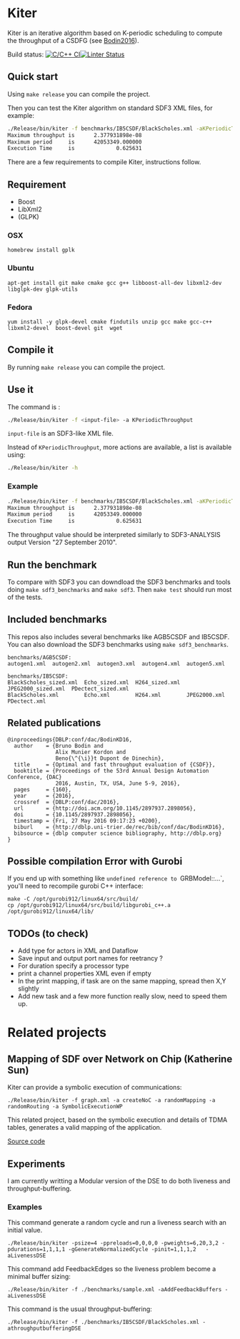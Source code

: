 # Kiter

Kiter is an iterative algorithm based on K-periodic scheduling to compute the throughput of a CSDFG (see [Bodin2016](https://dl.acm.org/doi/abs/10.1145/2897937.2898056)).

Build status:
[![C/C++ CI](https://github.com/bbodin/kiter/actions/workflows/c-cpp.yml/badge.svg?branch=master)](https://github.com/bbodin/kiter/actions/workflows/c-cpp.yml)[![Linter Status](https://github.com/bbodin/kiter/workflows/Super-Linter/badge.svg)](https://github.com/marketplace/actions/super-linter)

## Quick start

Using `make release` you can compile the project.

Then you can test the Kiter algorithm on standard SDF3 XML files, for example:

```bash
./Release/bin/kiter -f benchmarks/IB5CSDF/BlackScholes.xml -aKPeriodicThroughput
Maximum throughput is      2.377931898e-08
Maximum period     is      42053349.000000
Execution Time     is             0.625631
```

There are a few requirements to compile Kiter, instructions follow.

## Requirement

* Boost
* LibXml2
* (GLPK)


### OSX

`homebrew install gplk`

### Ubuntu

`apt-get install git make cmake gcc g++ libboost-all-dev libxml2-dev libglpk-dev glpk-utils`

### Fedora

`yum install -y glpk-devel cmake findutils unzip gcc make gcc-c++ libxml2-devel  boost-devel git  wget`

## Compile it

By running ```make release``` you can compile the project.

## Use it

The command is :

```bash
./Release/bin/kiter -f <input-file> -a KPeriodicThroughput
```

```input-file``` is an SDF3-like XML file.

Instead of `KPeriodicThroughput`, more actions are available, a list is available using:

```bash
./Release/bin/kiter -h
```

### Example


```bash
./Release/bin/kiter -f benchmarks/IB5CSDF/BlackScholes.xml -aKPeriodicThroughput
Maximum throughput is      2.377931898e-08
Maximum period     is      42053349.000000
Execution Time     is             0.625631
```

The throughput value should be interpreted similarly to SDF3-ANALYSIS output Version "27 September 2010".

## Run the benchmark

To compare with SDF3 you can downdload the SDF3 benchmarks and tools doing `make sdf3_benchmarks` and `make sdf3`.
Then ```make test``` should run most of the tests.

## Included benchmarks

This repos also includes several benchmarks like AGB5CSDF and IB5CSDF. You can also download the SDF3 benchmarks using `make sdf3_benchmarks`.

```text
benchmarks/AGB5CSDF:
autogen1.xml  autogen2.xml  autogen3.xml  autogen4.xml  autogen5.xml

benchmarks/IB5CSDF:
BlackScholes_sized.xml  Echo_sized.xml  H264_sized.xml  JPEG2000_sized.xml  PDectect_sized.xml
BlackScholes.xml        Echo.xml        H264.xml        JPEG2000.xml        PDectect.xml
```


## Related publications

```TeX
@inproceedings{DBLP:conf/dac/BodinKD16,
  author    = {Bruno Bodin and
               Alix Munier Kordon and
               Beno{\^{\i}}t Dupont de Dinechin},
  title     = {Optimal and fast throughput evaluation of {CSDF}},
  booktitle = {Proceedings of the 53rd Annual Design Automation Conference, {DAC}
               2016, Austin, TX, USA, June 5-9, 2016},
  pages     = {160},
  year      = {2016},
  crossref  = {DBLP:conf/dac/2016},
  url       = {http://doi.acm.org/10.1145/2897937.2898056},
  doi       = {10.1145/2897937.2898056},
  timestamp = {Fri, 27 May 2016 09:17:23 +0200},
  biburl    = {http://dblp.uni-trier.de/rec/bib/conf/dac/BodinKD16},
  bibsource = {dblp computer science bibliography, http://dblp.org}
}
```


## Possible compilation Error with Gurobi

If you end up with something like  `undefined reference to `GRBModel::...`, 
you'll need to recompile gurobi C++ interface:

```
make -C /opt/gurobi912/linux64/src/build/
cp /opt/gurobi912/linux64/src/build/libgurobi_c++.a /opt/gurobi912/linux64/lib/
```

## TODOs (to check)

- Add type for actors in XML and Dataflow
- Save input and output port names for reetrancy ?
- For duration specify a processor type
- print a channel properties XML even if empty
- In the print mapping, if task are on the same mapping, spread then X,Y slightly
- Add new task and a few more function really slow, need to speed them up.


# Related projects

## Mapping of SDF over Network on Chip (Katherine Sun)

Kiter can provide a symbolic execution of communications:
```
./Release/bin/kiter -f graph.xml -a createNoC -a randomMapping -a randomRouting -a SymbolicExecutionWP
```

This related project, 
based on the symbolic execution and details of TDMA tables, 
generates a valid mapping of the application.

[Source code](https://github.com/katwinkl3/Scheduling-CP)


## Experiments

I am currently writting a Modular version of the DSE to do both liveness and throughput-buffering.

### Examples

This command generate a random cycle and run a liveness search with an initial value.

```
./Release/bin/kiter -psize=4 -ppreloads=0,0,0,0 -pweights=6,20,3,2 -pdurations=1,1,1,1 -gGenerateNormalizedCycle -pinit=1,1,1,2   -aLivenessDSE
```

This command add FeedbackEdges so the liveness problem become a minimal buffer sizing:
```
./Release/bin/kiter -f ./benchmarks/sample.xml -aAddFeedbackBuffers -aLivenessDSE
```

This command is the usual throughput-buffering:

```
./Release/bin/kiter -f ./benchmarks/IB5CSDF/BlackScholes.xml -athroughputbufferingDSE
```